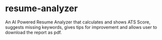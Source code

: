 # resume-analyzer
An AI Powered Resume Analyzer that calculates and shows ATS Score, suggests missing keywords, gives tips for improvement and allows user to download the report as pdf.

